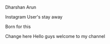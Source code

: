 
Dharshan Arun 


Instagram User's stay away



Born for this   

Change here
Hello guys welcome to my channel